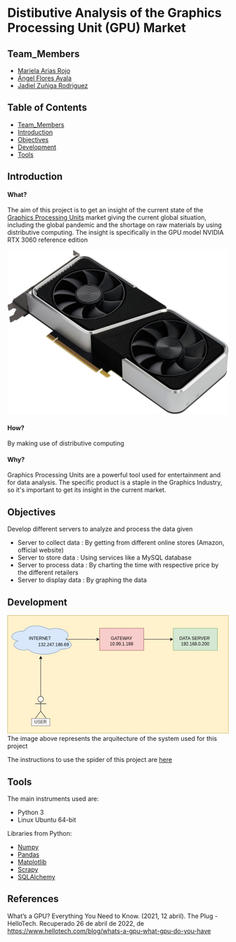# Distibutive Analysis of the Graphics Processing Unit (GPU) Market


## Team_Members
* [Mariela Arias Rojo](https://github.com/marielaAriass)
* [Ángel Flores Ayala](https://github.com/AngelFA04)
* [Jadiel Zuñiga Rodriguez](https://github.com/JZRodriguez)


## Table of Contents
* [Team_Members](#Team_Members)
* [Introduction](#Introduction)
* [Objectives](#Objectives)
* [Development](#Development)
* [Tools](#Tools)


## Introduction
#### What?
The aim of this project is to get an insight of the current state of the [Graphics Processing Units](https://www.hellotech.com/blog/whats-a-gpu-what-gpu-do-you-have) market giving the current global situation, including the global pandemic and the shortage on raw materials by using distributive computing. 
The insight is specifically in the GPU model NVIDIA RTX 3060 reference edition

![GPU](gpu.jpg)

#### How?
By making use of distributive computing

#### Why?
Graphics Processing Units are a powerful tool used for entertainment and for data analysis.
The specific product is a staple in the Graphics Industry, so it's important to get its insight in the current market.



## Objectives
Develop different servers to analyze and process the data given
* Server to collect data : By getting from different online stores (Amazon, official website)
* Server to store data : Using services like a MySQL database
* Server to process data : By charting the time with respective price by the different retailers
* Server to display data : By graphing the data


## Development
![Arquitecture](Diagram.jpg)
The image above represents the arquitecture of the system used for this project

The instructions to use the spider of this project are [here](https://github.com/JZRodriguez/distributive_computing_project/blob/main/gpu_scraper/README.md)


## Tools
The main instruments used are:
* Python 3
* Linux Ubuntu 64-bit


Libraries from Python:
* [Numpy](https://numpy.org/)
* [Pandas](https://pandas.pydata.org/)
* [Matplotlib](https://matplotlib.org/)
* [Scrapy](https://scrapy.org/)
* [SQLAlchemy](https://www.sqlalchemy.org/)


## References
What’s a GPU? Everything You Need to Know. (2021, 12 abril). The Plug - HelloTech. Recuperado 26 de abril de 2022, de https://www.hellotech.com/blog/whats-a-gpu-what-gpu-do-you-have

